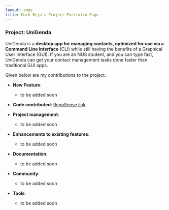```yaml
---
layout: page
title: Mark Biju's Project Portfolio Page
---
```


### Project: UniGenda

UniGenda is a **desktop app for managing contacts, optimized for use via a Command Line Interface** (CLI)
while still having the benefits of a Graphical User Interface (GUI). If you are an NUS student,
and you can type fast, UniGenda can get your contact management tasks done faster than traditional GUI apps.

Given below are my contributions to the project.

* **New Feature**:
    * to be added soon

* **Code contributed**: [RepoSense link](https://nus-cs2103-ay2122s2.github.io/tp-dashboard/?search=markbiju&breakdown=true)

* **Project management**:
    * to be added soon

* **Enhancements to existing features**:
    * to be added soon

* **Documentation**:
    * to be added soon

* **Community**:
    * to be added soon

* **Tools**:
    * to be added soon
